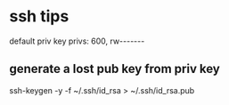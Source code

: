 # ssh tips
default priv key privs: 600, rw-------

## generate a lost pub key from priv key
ssh-keygen -y -f ~/.ssh/id_rsa > ~/.ssh/id_rsa.pub
